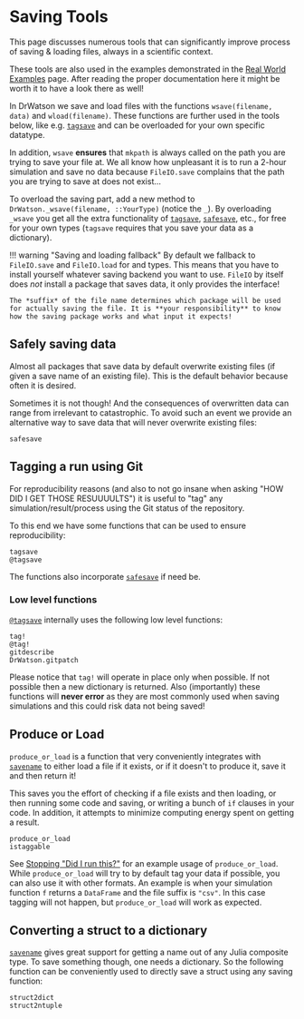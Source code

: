 # Saving Tools
This page discusses numerous tools that can significantly improve process of saving & loading files, always in a scientific context.

These tools are also used in the examples demonstrated in the [Real World Examples](@ref) page. After reading the proper documentation here it might be worth it to have a look there as well!

In DrWatson we save and load files with the functions `wsave(filename, data)` and `wload(filename)`. These functions are further used in the tools below, like e.g. [`tagsave`](@ref) and can be overloaded for your own specific datatype.

In addition, `wsave` **ensures** that `mkpath` is always called on the path you are trying to save your file at. We all know how unpleasant it is to run a 2-hour simulation and save no data because `FileIO.save` complains that the path you are trying to save at does not exist...

To overload the saving part, add a new method to `DrWatson._wsave(filename, ::YourType)` (notice the `_`). By overloading `_wsave` you get all the extra functionality of [`tagsave`](@ref), [`safesave`](@ref), etc., for free for your own types (`tagsave` requires that you save your data as a dictionary).

!!! warning "Saving and loading fallback"
    By default we fallback to `FileIO.save` and `FileIO.load` for and types.
    This means that you have to install yourself whatever saving backend you want to use.
    `FileIO` by itself does _not_ install a package that saves data, it only provides the interface!

    The *suffix* of the file name determines which package will be used for actually saving the file. It is **your responsibility** to know how the saving package works and what input it expects!


## Safely saving data
Almost all packages that save data by default overwrite existing files (if given a save name of an existing file). This is the default behavior because often it is desired.

Sometimes it is not though! And the consequences of overwritten data can range from irrelevant to catastrophic. To avoid such an event we provide an alternative way to save data that will never overwrite existing files:
```@docs
safesave
```

## Tagging a run using Git
For reproducibility reasons (and also to not go insane when asking "HOW DID I GET THOSE RESUUUULTS") it is useful to "tag" any simulation/result/process using the Git status of the repository.

To this end we have some functions that can be used to ensure reproducibility:
```@docs
tagsave
@tagsave
```
The functions also incorporate [`safesave`](@ref) if need be.

### Low level functions
[`@tagsave`](@ref) internally uses the following low level functions:
```@docs
tag!
@tag!
gitdescribe
DrWatson.gitpatch
```

Please notice that `tag!` will operate in place only when possible. If not possible then a new dictionary is returned. Also (importantly) these functions will **never error** as they are most commonly used when saving simulations and this could risk data not being saved!


## Produce or Load

`produce_or_load` is a function that very conveniently integrates with [`savename`](@ref) to either load a file if it exists, or if it doesn't to produce it, save it and then return it!

This saves you the effort of checking if a file exists and then loading, or then running some code and saving, or writing a bunch of `if` clauses in your code.
In addition, it attempts to minimize computing energy spent on getting a result.

```@docs
produce_or_load
istaggable
```

See [Stopping "Did I run this?"](@ref) for an example usage of `produce_or_load`. While `produce_or_load` will try to by default tag your data if possible, you can also use it with other formats. An example is when your simulation function `f` returns a `DataFrame` and the file suffix is `"csv"`. In this case tagging will not happen, but `produce_or_load` will work as expected.


## Converting a struct to a dictionary
[`savename`](@ref) gives great support for getting a name out of any Julia composite type. To save something though, one needs a dictionary. So the following function can be conveniently used to directly save a struct using any saving function:
```@docs
struct2dict
struct2ntuple
```
